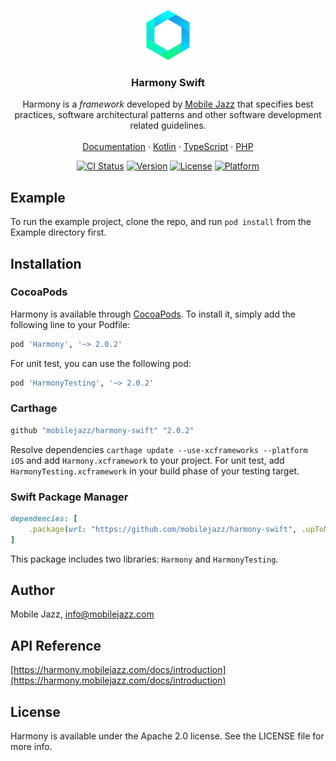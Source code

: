 <p align="center">
  <a href="https://harmony.mobilejazz.com">
    <img src="https://raw.githubusercontent.com/mobilejazz/metadata/master/images/icons/harmony.svg" alt="MJ Harmony logo" width="80" height="80">
  </a>

  <h3 align="center">Harmony Swift</h3>

  <p align="center">
    Harmony is a <em>framework</em> developed by <a href="https://mobilejazz.com">Mobile Jazz</a> that specifies best practices, software architectural patterns and other software development related guidelines.
    <br />
    <br />
    <a href="https://harmony.mobilejazz.com">Documentation</a>
    ·
    <a href="https://github.com/mobilejazz/harmony-kotlin">Kotlin</a>
    ·
    <a href="https://github.com/mobilejazz/harmony-typescript">TypeScript</a>
    ·
    <a href="https://github.com/mobilejazz/harmony-php">PHP</a>
  </p>
  
  <p align="center">
    <a href="https://travis-ci.org/mobilejazz/harmony-ios"><img alt="CI Status" src="http://img.shields.io/travis/mobilejazz/harmony-ios.svg?style=flat)"></a>
    <a href="http://cocoapods.org/pods/Harmony"><img alt="Version" src="https://img.shields.io/cocoapods/v/Harmony.svg?style=flat"></a>
    <a href="http://cocoapods.org/pods/Harmony"><img alt="License" src="https://img.shields.io/cocoapods/l/Harmony.svg?style=flat"></a>
    <a href="http://cocoapods.org/pods/Harmony"><img alt="Platform" src="https://img.shields.io/cocoapods/p/Harmony.svg?style=flat"></a>
  </p>
</p>

## Example

To run the example project, clone the repo, and run `pod install` from the Example directory first.

## Installation

### CocoaPods

Harmony is available through [CocoaPods](http://cocoapods.org). To install
it, simply add the following line to your Podfile:

```ruby
pod 'Harmony', '~> 2.0.2'
```
For unit test, you can use the following pod:
```ruby
pod 'HarmonyTesting', '~> 2.0.2'
```

### Carthage

```ruby
github "mobilejazz/harmony-swift" "2.0.2"
```

Resolve dependencies `carthage update --use-xcframeworks --platform iOS` and add `Harmony.xcframework` to your project. For unit test, add `HarmonyTesting.xcframework` in your build phase of your testing target.

### Swift Package Manager

```ruby
dependencies: [
    .package(url: "https://github.com/mobilejazz/harmony-swift", .upToNextMajor(from: "2.0.2"))
]
```
This package includes two libraries: `Harmony` and `HarmonyTesting`.

## Author

Mobile Jazz, info@mobilejazz.com

## API Reference 

[https://harmony.mobilejazz.com/docs/introduction](https://harmony.mobilejazz.com/docs/introduction)

## License

Harmony is available under the Apache 2.0 license. See the LICENSE file for more info.
